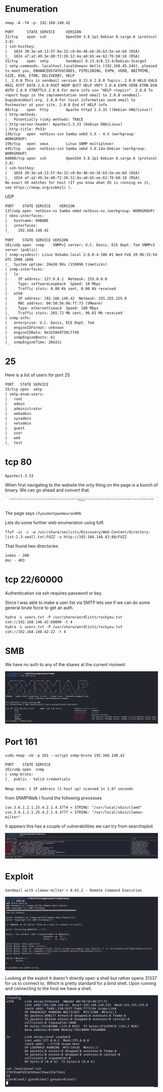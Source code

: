 # Enumeration
`nmap -A -T4 -p- 192.168.148.42`

```
PORT      STATE SERVICE     VERSION
22/tcp    open  ssh         OpenSSH 3.8.1p1 Debian 8.sarge.6 (protocol 2.0)
| ssh-hostkey: 
|   1024 30:3e:a4:13:5f:9a:32:c0:8e:46:eb:26:b3:5e:ee:6d (DSA)
|_  1024 af:a2:49:3e:d8:f2:26:12:4a:a0:b5:ee:62:76:b0:18 (RSA)
25/tcp    open  smtp        Sendmail 8.13.4/8.13.4/Debian-3sarge3
| smtp-commands: localhost.localdomain Hello [192.168.45.244], pleased to meet you, ENHANCEDSTATUSCODES, PIPELINING, EXPN, VERB, 8BITMIME, SIZE, DSN, ETRN, DELIVERBY, HELP
|_ 2.0.0 This is sendmail version 8.13.4 2.0.0 Topics: 2.0.0 HELO EHLO MAIL RCPT DATA 2.0.0 RSET NOOP QUIT HELP VRFY 2.0.0 EXPN VERB ETRN DSN AUTH 2.0.0 STARTTLS 2.0.0 For more info use "HELP <topic>". 2.0.0 To report bugs in the implementation send email to 2.0.0 sendmail-bugs@sendmail.org. 2.0.0 For local information send email to Postmaster at your site. 2.0.0 End of HELP info
80/tcp    open  http        Apache httpd 1.3.33 ((Debian GNU/Linux))
| http-methods: 
|_  Potentially risky methods: TRACE
|_http-server-header: Apache/1.3.33 (Debian GNU/Linux)
|_http-title: Ph33r
139/tcp   open  netbios-ssn Samba smbd 3.X - 4.X (workgroup: WORKGROUP)
199/tcp   open  smux        Linux SNMP multiplexer
445/tcp   open  netbios-ssn Samba smbd 3.0.14a-Debian (workgroup: WORKGROUP)
60000/tcp open  ssh         OpenSSH 3.8.1p1 Debian 8.sarge.6 (protocol 2.0)
| ssh-hostkey: 
|   1024 30:3e:a4:13:5f:9a:32:c0:8e:46:eb:26:b3:5e:ee:6d (DSA)
|_  1024 af:a2:49:3e:d8:f2:26:12:4a:a0:b5:ee:62:76:b0:18 (RSA)
No exact OS matches for host (If you know what OS is running on it, see https://nmap.org/submit/ ).
```

UDP

```
PORT    STATE SERVICE    VERSION
137/udp open  netbios-ns Samba nmbd netbios-ns (workgroup: WORKGROUP)
| nbns-interfaces: 
|   hostname: 0XBABE
|   interfaces: 
|_    192.168.148.42

PORT    STATE SERVICE VERSION
161/udp open  snmp    SNMPv1 server; U.C. Davis, ECE Dept. Tom SNMPv3 server (public)
| snmp-sysdescr: Linux 0xbabe.local 2.6.8-4-386 #1 Wed Feb 20 06:15:54 UTC 2008 i686
|_  System uptime: 26m30.98s (159098 timeticks)
| snmp-interfaces: 
|   lo
|     IP address: 127.0.0.1  Netmask: 255.0.0.0
|     Type: softwareLoopback  Speed: 10 Mbps
|     Traffic stats: 0.00 Kb sent, 0.00 Kb received
|   eth0
|     IP address: 192.168.148.42  Netmask: 255.255.255.0
|     MAC address: 00:50:56:86:f7:73 (VMware)
|     Type: ethernetCsmacd  Speed: 100 Mbps
|_    Traffic stats: 265.72 Mb sent, 96.01 Mb received
| snmp-info: 
|   enterprise: U.C. Davis, ECE Dept. Tom
|   engineIDFormat: unknown
|   engineIDData: 9e325869f30c7749
|   snmpEngineBoots: 61
|_  snmpEngineTime: 26m31s
```


# 25
Here is a list of users for port 25

```
PORT   STATE SERVICE
25/tcp open  smtp
| smtp-enum-users: 
|   root
|   admin
|   administrator
|   webadmin
|   sysadmin
|   netadmin
|   guest
|   user
|   web
|_  test

```
# tcp 80
`Apache/1.3.33`

When first navigating to the website the only thing on the page is a bunch of binary. We can go ahead and convert that.

![](Images/Pasted%20image%2020250503100441.png)

The page says `ifyoudontpwnmeuran00b`

Lets do some further web enumeration using fuff.

```
ffuf -ic -c -w /usr/share/seclists/Discovery/Web-Content/directory-list-2.3-small.txt:FUZZ -u http://192.168.148.42:80/FUZZ
```

That found two directories
```
index - 200
doc - 403
```

# tcp 22/60000
Authentication via ssh requires password or key. 


Since I was able to make a user list via SMTP lets see if we can do some general brute force to get an auth.

```
hydra -L users.txt -P /usr/share/wordlists/rockyou.txt ssh://192.168.148.42:60000 -t 4
hydra -L users.txt -P /usr/share/wordlists/rockyou.txt ssh://192.168.148.42:22 -t 4
```

# SMB
We have no auth to any of the shares at the current moment

![](Images/Pasted%20image%2020250503100839.png)


# Port 161

`sudo nmap -sU -p 161 --script snmp-brute 192.168.148.42`

```
PORT    STATE SERVICE
161/udp open  snmp
| snmp-brute: 
|_  public - Valid credentials

Nmap done: 1 IP address (1 host up) scanned in 1.87 seconds
```

from SNMPWalk I found the following processes

```
iso.3.6.1.2.1.25.4.2.1.4.3774 = STRING: "/usr/local/sbin/clamd"
iso.3.6.1.2.1.25.4.2.1.4.3777 = STRING: "/usr/local/sbin/clamav-milter"
```

It appears this has a couple of vulnerabilities we can try from searchsploit

![](Images/Pasted%20image%2020250503103829.png)

# Exploit
`Sendmail with clamav-milter < 0.91.2 - Remote Command Execution`

![](Images/Pasted%20image%2020250503103958.png)

Looking at the exploit it doesn't directly open a shell but rather opens 31337 for us to connect to. Which is pretty standard for a bind shell. Upon running and connecting to the host we have a shell.

![](Images/Pasted%20image%2020250503104319.png)


